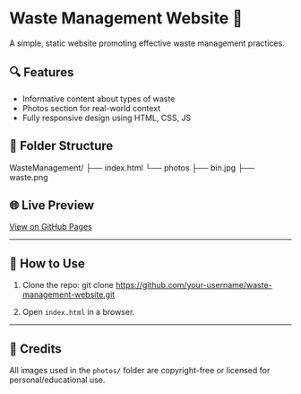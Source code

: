 # Waste Management Website 🌱

A simple, static website promoting effective waste management practices.

## 🔍 Features
- Informative content about types of waste
- Photos section for real-world context
- Fully responsive design using HTML, CSS, JS

## 📂 Folder Structure
WasteManagement/
├── index.html
└── photos
  ├── bin.jpg
  ├── waste.png


## 🌐 Live Preview
[View on GitHub Pages](https://github.com/Roshani108/smart-waste-segregation)

---

## 🚀 How to Use
1. Clone the repo:
git clone https://github.com/your-username/waste-management-website.git

2. Open `index.html` in a browser.

---

## 📸 Credits
All images used in the `photos/` folder are copyright-free or licensed for personal/educational use.
